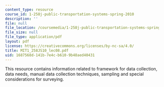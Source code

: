 ```yaml
---
content_type: resource
course_id: 1-258j-public-transportation-systems-spring-2010
description: ''
file: null
file_location: /coursemedia/1-258j-public-transportation-systems-spring-2010/1687568d141b7e4cb6109b48aed40431_MIT1_258JS10_lec08.pdf
file_size: null
file_type: application/pdf
layout: pdf
license: https://creativecommons.org/licenses/by-nc-sa/4.0/
title: MIT1_258JS10_lec08.pdf
uid: 1687568d-141b-7e4c-b610-9b48aed40431
---
```

This resource contains information related to framework for data collection, data needs, manual data collection techniques, sampling and special considerations for surveying. 